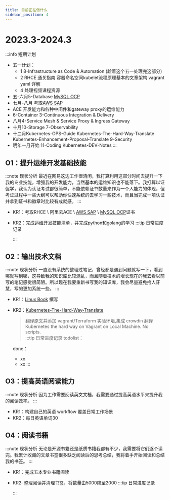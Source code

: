 ```yaml
---
title: 目前正在做什么
sidebar_position: 4
---
```

# 2023.3-2024.3
:::info 短期计划
- 五一计划：
  - 1 8-Infrastructure as Code & Automation  (趁着这个五一处理完这部分)
  - 2 RHCE 通关指南 容器命名空间kubelet流程原理基本的文章架构 vagrant yaml 详解
  - 4 处理视频课程资源
- 五-六月5-Database [MySQL OCP](https://education.oracle.com/%E4%BA%A7%E5%93%81%E7%9B%AE%E5%BD%95-outrackpath-trackp_888/trackp_888)
- 七月-八月 考取[AWS SAP](https://aws.amazon.com/cn/certification/certified-solutions-architect-professional/?ch=sec&sec=rmg&d=1)
- ACE 开发能力和各种中间件和gateway proxy的运维能力
- 6-Container  3-Continuous Integration & Delivery
- 八月4-Service Mesh & Service Proxy & Ingress Gateway
- 十月10-Storage 7-Observability  
- 十二月Kubernetes-OPS-Guide Kubernetes-The-Hard-Way-Translate Kubernetes-Enhancement-Proposal-Translate 9-Security
- 明年一月开始 11-Coding Kubernetes-DEV-Notes
:::

## O1：提升运维开发基础技能
:::note 现状分析
最近在网易这边工作很清闲，我打算利用这部分时间去提升一下我的专业技能，增强我的开发能力，当然基本的运维知识也不能落下。我打算以证促学，我认为认证考试都很简单，不能依赖证书数量来作为一个人能力的体现，但考证过程中一些大纲可以帮助你快速系统的去学习一些技术，而且当完成一项认证并拿到证书和徽章时比较有成就感。
:::
+ KR1：考取RHCE \ 阿里云ACE \ [AWS SAP](https://aws.amazon.com/cn/certification/certified-solutions-architect-professional/?ch=sec&sec=rmg&d=1) \ [MySQL OCP](https://education.oracle.com/%E4%BA%A7%E5%93%81%E7%9B%AE%E5%BD%95-outrackpath-trackp_888/trackp_888)证书
+ KR2：完成[运维开发技能清单](/about/Progressing/运维开发技能清单.md)，并完成python和golang的学习
  :::tip 日常进度记录

  :::
## O2：输出技术文档
:::note 现状分析
一直没有系统的整理过笔记，曾经都是遇到问题就写一下，看到哪就写到哪，这导致我的知识库比较混乱，而且随着技术的增长现在的我去看以前写的笔记感觉很简陋。所以现在我要重新书写我的知识库，我会尽量避免拾人牙慧，写的更加系统一些。
:::
+ KR1：[Linux Book](/docs/Linux) 撰写
+ KR2：[Kubernetes-The-Hard-Way-Translate](/docs/Kubernetes/Kubernetes-The-Hard-Way-Translate) 
    >翻译原文并添加 vagrant/Terraform 实验环境,集成 crowdin 翻译  
    >Kubernetes the hard way on Vagrant on Local Machine. No scripts.  
  :::tip 日常进度记录
  todolist：

  done：
    + xx
    + xx
  :::
## O3：提高英语阅读能力
:::note 现状分析
因为工作需要阅读英文文档，我需要通过提高英语水平来提升我的阅读效率。
:::
+ KR1：构建自己的英语 workflow 覆盖日常工作场景
+ KR2：每日英语单词30

## O4：阅读书籍
:::note 现状分析
无论是开源书籍还是纸质书籍我都有不少，我需要将它们逐个读完。我累计收藏的文章书签很多缺乏阅读后的思考总结，我将着手开始阅读和总结我的书签。
:::
+ KR1：完成五本专业书籍阅读
+ KR2: 整理阅读并清理书签，将数量由5000降至2000
  :::tip 日常进度记录

  :::

<!-- 
## O5：Kubernetes 进阶
:::note 现状分析
我对 multicloud,Dynamic Admission Control(动态准入控制器),自定义kube-scheduler，Operator，CRD ，Kubernetes的实现方法感兴趣，想进一步深入了解 Kubernetes 。
:::
+ KR1 [Kubernetes](/docs/Kubernetes) 待补充 -->